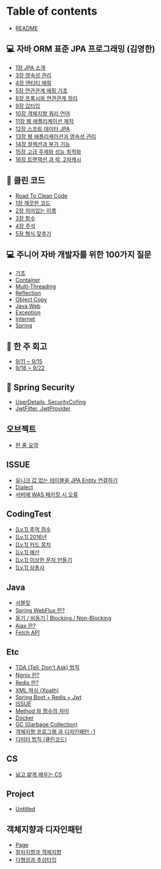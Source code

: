 # Table of contents

* [README](README.md)

## 💻 자바 ORM 표준 JPA 프로그래밍 (김영한) <a href="#jpa_orm" id="jpa_orm"></a>

* [1장 JPA 소개](jpa\_orm/1.md)
* [3장 영속성 관리](jpa\_orm/3.md)
* [4장 엔티티 매핑](jpa\_orm/4.md)
* [5장 연관관계 매핑 기초](jpa\_orm/5.md)
* [8장 프록시와 연관관계 정리](jpa\_orm/8.md)
* [9장 값타입](jpa\_orm/9.md)
* [10장 객체지향 쿼리 언어](jpa\_orm/10.md)
* [11장 웹 애플리케이션 제작](jpa\_orm/11.md)
* [12장 스프링 데이터 JPA](jpa\_orm/12-jpa.md)
* [13장 웹 애플리케이션과 영속성 관리](jpa\_orm/13.md)
* [14장 컬렉션과 부가 기능](jpa\_orm/14.md)
* [15장 고급 주제와 성능 최적화](jpa\_orm/15.md)
* [16장 트랜잭션 과 락, 2차캐시](jpa\_orm/16-2.md)

## 📝 클린 코드 <a href="#clean_code" id="clean_code"></a>

* [Road To Clean Code](clean\_code/road-to-clean-code.md)
* [1장 깨끗한 코드](clean\_code/1.md)
* [2장 의미있는 이름](clean\_code/2.md)
* [3장 함수](clean\_code/3.md)
* [4장 주석](clean\_code/4.md)
* [5장 형식 맞추기](clean\_code/5.md)

## 💻 주니어 자바 개발자를 위한 100가지 질문

* [기초](JAVA\_100\_Question/undefined.md)
* [Container](JAVA\_100\_Question/Container.md)
* [Multi-Threading](JAVA\_100\_Question/multi-threading.md)
* [Reflection](JAVA\_100\_Question/reflection.md)
* [Object Copy](100/object-copy.md)
* [Java Web](100/java-web.md)
* [Exception](100/exception.md)
* [Internet](100/internet.md)
* [Spring](100/spring.md)

## 📔 한 주 회고 <a href="#week" id="week"></a>

* [9/11 \~ 9/15](week/page-1.md)
* [9/18 \~ 9/22](week/9-18-9-22.md)

## 🔐 Spring Security

* [UserDetails, SecurityCofing](Spring-Security/UserDetails.md)
* [JwtFilter, JwtProvider](spring-security/jwtfilter-jwtprovider.md)

## 오브젝트 <a href="#object" id="object"></a>

* [한 줄 요약](object/undefined.md)

## ISSUE <a href="#object" id="object"></a>

* [유니크 값 없는 테이블을 JPA Entity 연결하기](object-1/jpa-entity.md)
* [Dialect](object-1/dialect.md)
* [서버에 WAS 패키징 시 오류](object-1/was.md)

## CodingTest

* [\[Lv.1\]  추억 점수](codingtest/lv.1.md)
* [\[Lv.1\]  2016년](codingtest/lv.1-2016.md)
* [\[Lv.1\] 카드 뭉치](codingtest/lv.1-1.md)
* [\[Lv.1\] 예산](codingtest/lv.1-2.md)
* [\[Lv.1\] 이상한 문자 만들기](codingtest/lv.1-3.md)
* [\[Lv.1\] 삼총사](codingtest/lv.1-4.md)

## Java

* [서블릿](java/undefined.md)
* [Spring WebFlux 란?](java/spring-webflux.md)
* [동기 / 비동기 | Blocking / Non-Blocking](java/or-blocking-non-blocking.md)
* [Ajax 란?](java/ajax.md)
* [Fetch API](java/fetch-api.md)

## Etc

* [TDA (Tell, Don't Ask) 법칙](etc/tda-tell-dont-ask.md)
* [Ngnix 란?](etc/ngnix.md)
* [Redis 란?](etc/redis.md)
* [XML 파싱 (Xpath)](etc/xml-xpath.md)
* [Spring Boot + Redis + Jwt](etc/spring-boot-+-redis-+-jwt.md)
* [ISSUE](etc/issue.md)
* [Method 와 함수의 차이](etc/method.md)
* [Docker](etc/docker.md)
* [GC (Garbage Collection)](etc/gc-garbage-collection.md)
* [객체지향 프로그램 과 디자인패턴 -1](etc/1.md)
* [디미터 법칙 (클린코드)](etc/undefined.md)

## CS

* [넓고 얉게 배우는 CS](cs/cs.md)

## Project

* [Untitled](project/untitled.md)

## 객체지향과 디자인패턴

* [Page](undefined/page.md)
* [절차지향과 객체지향](undefined/undefined.md)
* [다형성과 추상타입](undefined/undefined-1.md)
